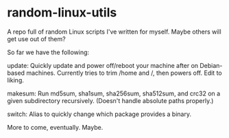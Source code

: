 # random-linux-utils
A repo full of random Linux scripts I've written for myself. Maybe others will get use out of them?



So far we have the following:



update: Quickly update and power off/reboot your machine after on Debian-based machines. Currently tries to trim /home and /, then powers off. Edit to liking.

makesum: Run md5sum, sha1sum, sha256sum, sha512sum, and crc32 on a given subdirectory recursively. (Doesn't handle absolute paths properly.)

switch: Alias to quickly change which package provides a binary.



More to come, eventually. Maybe.
